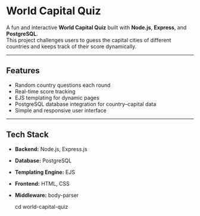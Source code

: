 # World Capital Quiz

A fun and interactive **World Capital Quiz** built with **Node.js**, **Express**, and **PostgreSQL**.  
This project challenges users to guess the capital cities of different countries and keeps track of their score dynamically.

---

## Features

- Random country questions each round
- Real-time score tracking
- EJS templating for dynamic pages
- PostgreSQL database integration for country–capital data
- Simple and responsive user interface

---

## Tech Stack

- **Backend:** Node.js, Express.js  
- **Database:** PostgreSQL  
- **Templating Engine:** EJS  
- **Frontend:** HTML, CSS  
- **Middleware:** body-parser  


   cd world-capital-quiz

